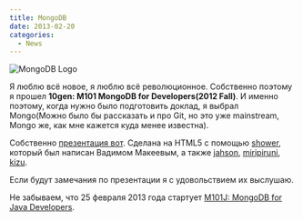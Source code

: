 ```yaml
---
title: MongoDB
date: 2013-02-20
categories:
  - News
---
```


![MongoDB Logo](logo-mongodb-tagline.png)

Я люблю всё новое, я люблю всё революционное. Собственно поэтому я прошел **10gen: M101 MongoDB for Developers(2012 Fall)**. И именно поэтому, когда нужно было подготовить доклад, я выбрал Mongo(Можно было бы рассказать и про Git, но это уже mainstream, Mongo же, как мне кажется куда менее известна).

Собственно [презентация вот](mongodb.pdf). Сделана на HTML5 с помощью [shower](https://github.com/shower/shower/ "GitHub:shower/shower"), который был написан Вадимом Макеевым, а также [jahson](https://github.com/jahson), [miripiruni](https://github.com/miripiruni), [kizu](https://github.com/kizu).

Если будут замечания по презентации я с удовольствием их выслушаю.

Не забываем, что 25 февраля 2013 года стартует [M101J: MongoDB for Java Developers](https://education.10gen.com/courses/10gen/M101J/2013_Spring/about).
